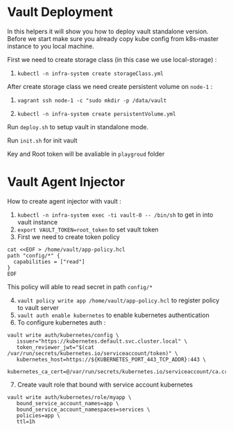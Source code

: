 # Vault Deployment

In this helpers it will show you how to deploy vault standalone version. Before we start make sure you already copy kube config from k8s-master instance to you local machine.

First we need to create storage class (in this case we use local-storage) :

1. `kubectl -n infra-system create storageClass.yml`

After create storage class we need create persistent volume on `node-1` :

1. `vagrant ssh node-1 -c "sudo mkdir -p /data/vault`

2. `kubectl -n infra-system create persistentVolume.yml`

Run `deploy.sh` to setup vault in standalone mode.

Run `init.sh` for init vault

Key and Root token will be avaliable in `playgroud` folder

# Vault Agent Injector

How to create agent injector with vault :
1. `kubectl -n infra-system exec -ti vault-0 -- /bin/sh` to get in into vault instance
2. `export VAULT_TOKEN=root_token` to set vault token
3. First we need to create token policy

```
cat <<EOF > /home/vault/app-policy.hcl
path "config/*" {
  capabilities = ["read"]
}
EOF
```

This policy will able to read secret in path `config/*`

4. `vault policy write app /home/vault/app-policy.hcl` to register policy to vault server
5. `vault auth enable kubernetes` to enable kubernetes authentication
6. To configure kubernetes auth :

```
vault write auth/kubernetes/config \
   issuer="https://kubernetes.default.svc.cluster.local" \
   token_reviewer_jwt="$(cat /var/run/secrets/kubernetes.io/serviceaccount/token)" \
   kubernetes_host=https://${KUBERNETES_PORT_443_TCP_ADDR}:443 \
   kubernetes_ca_cert=@/var/run/secrets/kubernetes.io/serviceaccount/ca.crt
```

7. Create vault role that bound with service account kubernetes
```
vault write auth/kubernetes/role/myapp \
   bound_service_account_names=app \
   bound_service_account_namespaces=services \
   policies=app \
   ttl=1h
```